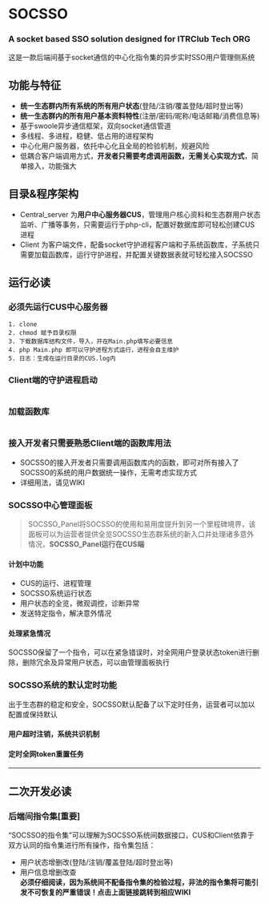 # SOCSSO
### A socket based SSO solution designed for ITRClub Tech ORG

这是一款后端间基于socket通信的中心化指令集的异步实时SSO用户管理侧系统

## 功能与特征
* **统一生态群内所有系统的所有用户状态**(登陆/注销/覆盖登陆/超时登出等)
* **统一生态群内的所有用户基本资料特性**(注册/密码/昵称/电话邮箱/消费信息等)
* 基于swoole异步通信框架，双向socket通信管道
* 多线程、多进程，稳健、低占用的进程架构
* 中心化用户服务器，依托中心化且全局的检验机制，规避风险
* 低耦合客户端调用方式，**开发者只需要考虑调用函数，无需关心实现方式**，简单接入，功能强大

## 目录&程序架构
* Central_server 为**用户中心服务器CUS**，管理用户核心资料和生态群用户状态监听、广播等事务，只需要运行于php-cli，配置好数据库即可轻松创建CUS进程
* Client 为客户端文件，配备socket守护进程客户端和子系统函数库，子系统只需要加载函数库，运行守护进程，并配置关键数据表就可轻松接入SOCSSO

## 运行必读

### 必须先运行CUS中心服务器
```
1. clone
2. chmod 赋予目录权限
3. 下载数据库结构文件，导入，并在Main.php填写必要信息
4. php Main.php 即可以守护进程方式运行，进程会自主维护
5. 日志：生成在运行目录的CUS.log内
```

### Client端的守护进程启动
```

```

### 加载函数库
```

```

### 接入开发者只需要熟悉Client端的函数库用法
* SOCSSO的接入开发者只需要调用函数库内的函数，即可对所有接入了SOCSSO的系统的用户数据统一操作，无需考虑实现方式  
* 详细用法，请见WIKI

### SOCSSO中心管理面板
> SOCSSO_Panel将SOCSSO的使用和易用度提升到另一个里程碑境界，该面板可以为运营者提供全览SOCSSO生态群系统的新入口并处理诸多意外情况，**SOCSSO_Panel运行在CUS端**

#### 计划中功能
* CUS的运行、进程管理
* SOCSSO系统运行状态
* 用户状态的全览，微观调控，诊断异常
* 发送特定指令，解决意外情况

#### 处理紧急情况
SOCSSO保留了一个指令，可以在紧急错误时，对全网用户登录状态token进行删除，删除冗余及异常用户状态，可以由管理面板执行

### SOCSSO系统的默认定时功能
出于生态群的稳定和安全，SOCSSO默认配备了以下定时任务，运营者可以加以配置或保持默认

#### 用户超时注销，系统共识机制

#### 定时全网token重置任务

-----


## 二次开发必读

### 后端间指令集[重要]
“SOCSSO的指令集”可以理解为SOCSSO系统间数据接口，CUS和Client依靠于双方认同的指令集进行所有操作，指令集包括：
* 用户状态增删改(登陆/注销/覆盖登陆/超时登出等)
* 用户信息增删改查  
**必须仔细阅读，因为系统间不配备指令集的检验过程，非法的指令集将可能引发不可恢复的严重错误！点击上面链接跳转到相应WIKI**  
